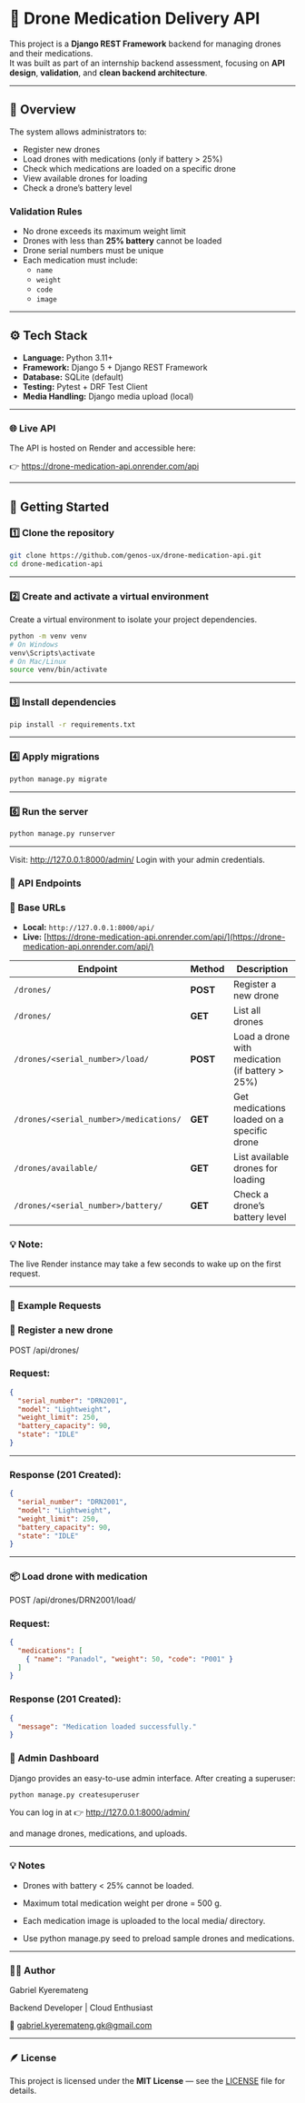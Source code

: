 # 🚁 Drone Medication Delivery API

This project is a **Django REST Framework** backend for managing drones and their medications.  
It was built as part of an internship backend assessment, focusing on **API design**, **validation**, and **clean backend architecture**.

---

## 🧭 Overview

The system allows administrators to:

- Register new drones  
- Load drones with medications (only if battery > 25%)  
- Check which medications are loaded on a specific drone  
- View available drones for loading  
- Check a drone’s battery level  

### Validation Rules

- No drone exceeds its maximum weight limit  
- Drones with less than **25% battery** cannot be loaded  
- Drone serial numbers must be unique  
- Each medication must include:
  - `name`
  - `weight`
  - `code`
  - `image`

---

## ⚙️ Tech Stack

- **Language:** Python 3.11+  
- **Framework:** Django 5 + Django REST Framework  
- **Database:** SQLite (default)  
- **Testing:** Pytest + DRF Test Client  
- **Media Handling:** Django media upload (local)

---

### 🌐 Live API

The API is hosted on Render and accessible here:

👉 https://drone-medication-api.onrender.com/api

---

## 🚀 Getting Started


### 1️⃣ Clone the repository

```bash
git clone https://github.com/genos-ux/drone-medication-api.git
cd drone-medication-api

```

---



### 2️⃣ Create and activate a virtual environment

Create a virtual environment to isolate your project dependencies.

```bash
python -m venv venv
# On Windows
venv\Scripts\activate
# On Mac/Linux
source venv/bin/activate

```

---


### 3️⃣ Install dependencies

```bash
pip install -r requirements.txt

```

---


### 4️⃣ Apply migrations

```bash
python manage.py migrate

```

---

### 6️⃣ Run the server

```bash
python manage.py runserver

```

---

Visit: http://127.0.0.1:8000/admin/
Login with your admin credentials.


### 📡 API Endpoints

### 🔸 Base URLs
- **Local:** `http://127.0.0.1:8000/api/`
- **Live:** [https://drone-medication-api.onrender.com/api/](https://drone-medication-api.onrender.com/api/)

| Endpoint                               | Method   | Description                                     |
| -------------------------------------- | -------- | ----------------------------------------------- |
| `/drones/`                             | **POST** | Register a new drone                            |
| `/drones/`                             | **GET**  | List all drones                                 |
| `/drones/<serial_number>/load/`        | **POST** | Load a drone with medication (if battery > 25%) |
| `/drones/<serial_number>/medications/` | **GET**  | Get medications loaded on a specific drone      |
| `/drones/available/`                   | **GET**  | List available drones for loading               |
| `/drones/<serial_number>/battery/`     | **GET**  | Check a drone’s battery level                   |

### 💡 Note: 
The live Render instance may take a few seconds to wake up on the first request.

---

### 🧪 Example Requests
### 📝 Register a new drone

POST /api/drones/

### Request:

```json
{
  "serial_number": "DRN2001",
  "model": "Lightweight",
  "weight_limit": 250,
  "battery_capacity": 90,
  "state": "IDLE"
}

```

---

### Response (201 Created):

```json
{
  "serial_number": "DRN2001",
  "model": "Lightweight",
  "weight_limit": 250,
  "battery_capacity": 90,
  "state": "IDLE"
}

```

---

### 📦 Load drone with medication

POST /api/drones/DRN2001/load/

### Request:

```json
{
  "medications": [
    { "name": "Panadol", "weight": 50, "code": "P001" }
  ]
}

```

### Response (201 Created):

```json
{
  "message": "Medication loaded successfully."
}

```

### 🧰 Admin Dashboard

Django provides an easy-to-use admin interface.
After creating a superuser:

```bash
python manage.py createsuperuser

```

You can log in at
👉 http://127.0.0.1:8000/admin/

and manage drones, medications, and uploads.


---

### 💡 Notes

- Drones with battery < 25% cannot be loaded.

- Maximum total medication weight per drone = 500 g.

- Each medication image is uploaded to the local media/ directory.

- Use python manage.py seed to preload sample drones and medications.


---

### 🧑‍💻 Author

Gabriel Kyeremateng

Backend Developer | Cloud Enthusiast

📧 gabriel.kyeremateng.gk@gmail.com


---

### 🪶 License

This project is licensed under the **MIT License** — see the [LICENSE](./LICENSE) file for details.